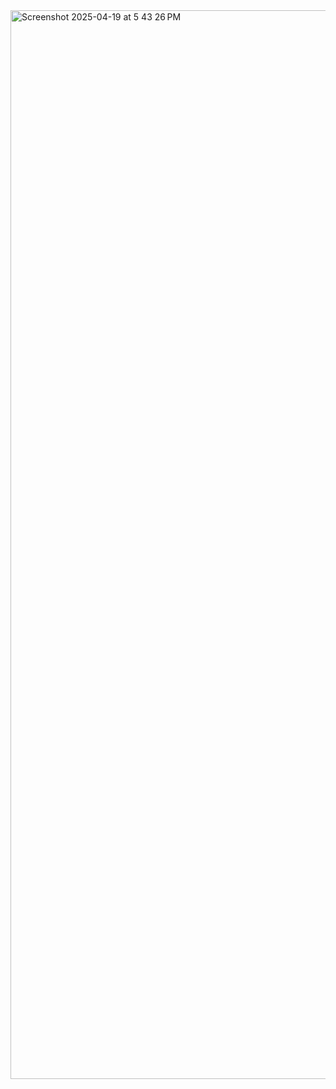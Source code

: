 <img width="1710" alt="Screenshot 2025-04-19 at 5 43 26 PM" src="https://github.com/user-attachments/assets/cc4fdb54-246c-4346-90ed-181ec7250bd6" />
